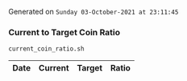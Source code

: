 Generated on `Sunday 03-October-2021 at 23:11:45`

### Current to Target Coin Ratio
`current_coin_ratio.sh`

Date|Current|Target|Ratio
---|---|---|---
